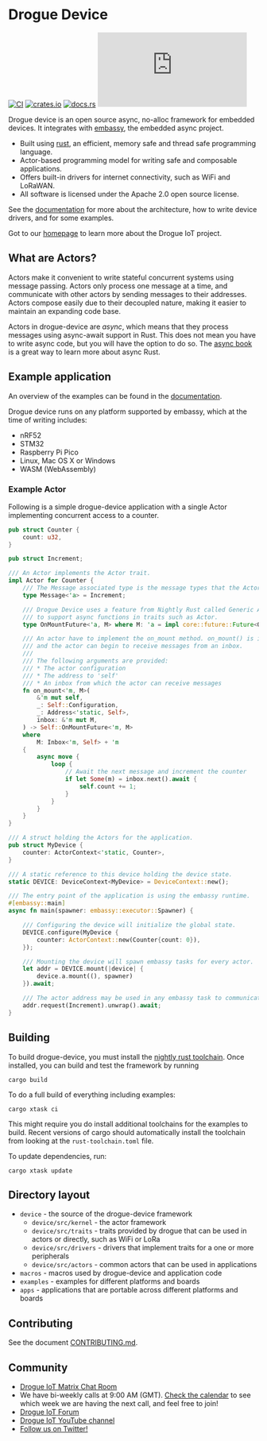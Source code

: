 # Drogue Device

[![CI](https://github.com/drogue-iot/drogue-device/actions/workflows/ci.yaml/badge.svg)](https://github.com/drogue-iot/drogue-device/actions/workflows/ci.yaml)
[![crates.io](https://img.shields.io/crates/v/drogue-device.svg)](https://crates.io/crates/drogue-device)
[![docs.rs](https://docs.rs/drogue-device/badge.svg)](https://docs.rs/drogue-device)
[![Matrix](https://img.shields.io/matrix/drogue-iot:matrix.org)](https://matrix.to/#/#drogue-iot:matrix.org)

Drogue device is an open source async, no-alloc framework for embedded devices. It integrates with [embassy](https://github.com/embassy-rs/embassy), the embedded async project. 

* Built using [rust](https://www.rust-lang.org), an efficient, memory safe and thread safe programming language.
* Actor-based programming model for writing safe and composable applications.
* Offers built-in drivers for internet connectivity, such as WiFi and LoRaWAN.
* All software is licensed under the Apache 2.0 open source license.

See the [documentation](https://book.drogue.io/drogue-device/dev/index.html) for more about the architecture, how to write device drivers, and for some examples.

Got to our [homepage](https://www.drogue.io) to learn more about the Drogue IoT project.

## What are Actors?

Actors make it convenient to write stateful concurrent systems using message passing. Actors only process one message at a time, and communicate with other actors by sending messages to their addresses. Actors compose easily due to their decoupled nature, making it easier to maintain an expanding code base.

Actors in drogue-device are *async*, which means that they process messages using async-await support in Rust. This does not mean you have to write async code, but you will have the option to do so. The [async book](https://rust-lang.github.io/async-book/) is a great way to learn more about async Rust.


## Example application

An overview of the examples can be found in the [documentation](https://book.drogue.io/drogue-device/dev/examples.html).

Drogue device runs on any platform supported by embassy, which at the time of writing includes:

* nRF52 
* STM32
* Raspberry Pi Pico
* Linux, Mac OS X or Windows
* WASM (WebAssembly)

### Example Actor

Following is a simple drogue-device application with a single Actor implementing concurrent access to a counter.

```rust
pub struct Counter {
    count: u32,
}

pub struct Increment;

/// An Actor implements the Actor trait.
impl Actor for Counter {
    /// The Message associated type is the message types that the Actor can receive.
    type Message<'a> = Increment;

    /// Drogue Device uses a feature from Nightly Rust called Generic Associated Types (GAT) in order
    /// to support async functions in traits such as Actor.
    type OnMountFuture<'a, M> where M: 'a = impl core::future::Future<Output = ()> + 'a;

    /// An actor have to implement the on_mount method. on_mount() is invoked when the internals of an actor is ready,
    /// and the actor can begin to receive messages from an inbox.
    ///
    /// The following arguments are provided:
    /// * The actor configuration
    /// * The address to 'self'
    /// * An inbox from which the actor can receive messages
    fn on_mount<'m, M>(
        &'m mut self,
        _: Self::Configuration,
        _: Address<'static, Self>,
        inbox: &'m mut M,
    ) -> Self::OnMountFuture<'m, M>
    where
        M: Inbox<'m, Self> + 'm
    {
        async move {
            loop {
                // Await the next message and increment the counter
                if let Some(m) = inbox.next().await {
                    self.count += 1;
                }
            }
        }
    }
}

/// A struct holding the Actors for the application.
pub struct MyDevice {
    counter: ActorContext<'static, Counter>,
}

/// A static reference to this device holding the device state.
static DEVICE: DeviceContext<MyDevice> = DeviceContext::new();

/// The entry point of the application is using the embassy runtime.
#[embassy::main]
async fn main(spawner: embassy::executor::Spawner) {

    /// Configuring the device will initialize the global state.
    DEVICE.configure(MyDevice {
        counter: ActorContext::new(Counter{count: 0}),
    });

    /// Mounting the device will spawn embassy tasks for every actor.
    let addr = DEVICE.mount(|device| {
        device.a.mount((), spawner)
    }).await;

    /// The actor address may be used in any embassy task to communicate with the actor.
    addr.request(Increment).unwrap().await;
}
```


## Building

To build drogue-device, you must install the [nightly rust toolchain](https://rustup.rs/). Once
installed, you can build and test the framework by running

~~~shell
cargo build
~~~

To do a full build of everything including examples:

~~~shell
cargo xtask ci
~~~

This might require you do install additional toolchains for the examples to build. Recent versions
of cargo should automatically install the toolchain from looking at the `rust-toolchain.toml` file.

To update dependencies, run:

~~~shell
cargo xtask update
~~~

## Directory layout

* `device` - the source of the drogue-device framework
  * `device/src/kernel` - the actor framework
  * `device/src/traits` - traits provided by drogue that can be used in actors or directly, such as WiFi or LoRa
  * `device/src/drivers` - drivers that implement traits for a one or more peripherals
  * `device/src/actors` - common actors that can be used in applications
* `macros` - macros used by drogue-device and application code
* `examples` - examples for different platforms and boards
* `apps` - applications that are portable across different platforms and boards


## Contributing

See the document [CONTRIBUTING.md](CONTRIBUTING.md).

## Community

* [Drogue IoT Matrix Chat Room](https://matrix.to/#/#drogue-iot:matrix.org)
* We have bi-weekly calls at 9:00 AM (GMT). [Check the calendar](https://calendar.google.com/calendar/u/0/embed?src=ofuctjec399jr6kara7n0uidqg@group.calendar.google.com&pli=1) to see which week we are having the next call, and feel free to join!
* [Drogue IoT Forum](https://discourse.drogue.io/)
* [Drogue IoT YouTube channel](https://www.youtube.com/channel/UC7GZUy2hKidvY6V_3QZfCcA)
* [Follow us on Twitter!](https://twitter.com/DrogueIoT)
